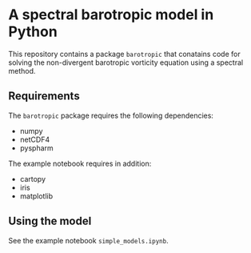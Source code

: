 # A spectral barotropic model in Python

This repository contains a package `barotropic` that conatains code for
solving the non-divergent barotropic vorticity equation using a spectral
method.


## Requirements

The `barotropic` package requires the following dependencies:

* numpy
* netCDF4
* pyspharm

The example notebook requires in addition:

* cartopy
* iris
* matplotlib


## Using the model

See the example notebook `simple_models.ipynb`.

